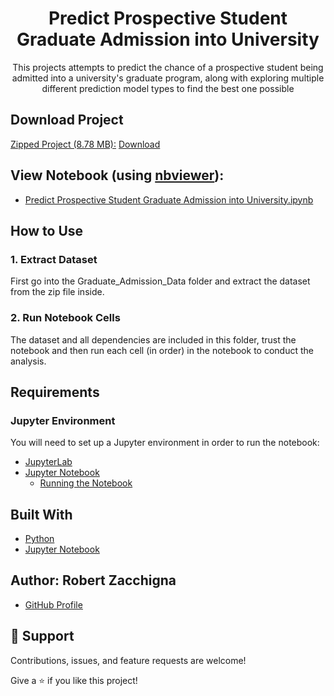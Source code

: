 <h1 align="center">Predict Prospective Student Graduate Admission into University</h1>

<p align="center">This projects attempts to predict the chance of a prospective student 
being admitted into a university's graduate program, along with exploring multiple 
different prediction model types to find the best one possible</p>


## Download Project

<ins>Zipped Project (8.78 MB):</ins> [Download](https://github.com/Robert-Zacchigna/Portfolio/raw/Zipped-Projects/Predict%20Prospective%20Student%20Graduate%20Admission%20into%20University.zip)


## View Notebook (using [nbviewer](https://nbviewer.jupyter.org/faq#what-is-nbviewer)):
* [Predict Prospective Student Graduate Admission into University.ipynb](https://nbviewer.jupyter.org/github/Robert-Zacchigna/Portfolio/blob/main/Predict%20Prospective%20Student%20Graduate%20Admission%20into%20University/Predict%20Prospective%20Student%20Graduate%20Admission%20into%20University.ipynb)


## How to Use

### 1. Extract Dataset

First go into the Graduate_Admission_Data folder and extract the dataset from the zip file inside.

### 2. Run Notebook Cells

The dataset and all dependencies are included in this folder, trust the notebook 
and then run each cell (in order) in the notebook to conduct the analysis.


## Requirements

### Jupyter Environment

You will need to set up a Jupyter environment in order to run the notebook:

* [JupyterLab](https://jupyterlab.readthedocs.io/en/stable/getting_started/installation.html#pip)
* [Jupyter Notebook](https://jupyter.readthedocs.io/en/latest/install/notebook-classic.html#alternative-for-experienced-python-users-installing-jupyter-with-pip)
    * [Running the Notebook](https://jupyter.readthedocs.io/en/latest/running.html#running)


## Built With

- [Python](https://www.python.org/downloads/)
- [Jupyter Notebook](https://jupyter.org/)


## Author: **Robert Zacchigna**

- [GitHub Profile](https://github.com/Robert-Zacchigna "Robert Zacchigna")

## 🤝 Support

Contributions, issues, and feature requests are welcome!

Give a ⭐ if you like this project!